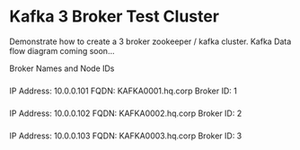 # Kafka 3 Broker Test Cluster
Demonstrate how to create a 3 broker zookeeper / kafka cluster.
Kafka Data flow diagram coming soon…

Broker Names and Node IDs
###
IP Address: 10.0.0.101
FQDN: KAFKA0001.hq.corp
Broker ID: 1

###
IP Address: 10.0.0.102
FQDN: KAFKA0002.hq.corp
Broker ID: 2

###
IP Address: 10.0.0.103
FQDN: KAFKA0003.hq.corp
Broker ID: 3
